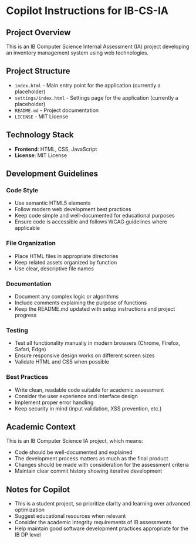 # Copilot Instructions for IB-CS-IA

## Project Overview

This is an IB Computer Science Internal Assessment (IA) project developing an inventory management system using web technologies.

## Project Structure

- `index.html` - Main entry point for the application (currently a placeholder)
- `settings/index.html` - Settings page for the application (currently a placeholder)
- `README.md` - Project documentation
- `LICENSE` - MIT License

## Technology Stack

- **Frontend**: HTML, CSS, JavaScript
- **License**: MIT License

## Development Guidelines

### Code Style

- Use semantic HTML5 elements
- Follow modern web development best practices
- Keep code simple and well-documented for educational purposes
- Ensure code is accessible and follows WCAG guidelines where applicable

### File Organization

- Place HTML files in appropriate directories
- Keep related assets organized by function
- Use clear, descriptive file names

### Documentation

- Document any complex logic or algorithms
- Include comments explaining the purpose of functions
- Keep the README.md updated with setup instructions and project progress

### Testing

- Test all functionality manually in modern browsers (Chrome, Firefox, Safari, Edge)
- Ensure responsive design works on different screen sizes
- Validate HTML and CSS when possible

### Best Practices

- Write clean, readable code suitable for academic assessment
- Consider the user experience and interface design
- Implement proper error handling
- Keep security in mind (input validation, XSS prevention, etc.)

## Academic Context

This is an IB Computer Science IA project, which means:
- Code should be well-documented and explained
- The development process matters as much as the final product
- Changes should be made with consideration for the assessment criteria
- Maintain clear commit history showing iterative development

## Notes for Copilot

- This is a student project, so prioritize clarity and learning over advanced optimization
- Suggest educational resources when relevant
- Consider the academic integrity requirements of IB assessments
- Help maintain good software development practices appropriate for the IB DP level
